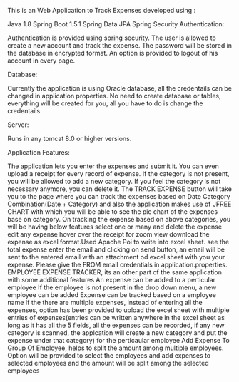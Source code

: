 This is an Web Application to Track Expenses developed using :

Java 1.8
Spring Boot 1.5.1
Spring Data JPA
Spring Security
Authentication:

Authentication is provided using spring security. The user is allowed to create a new account and track the expense. The password will be stored in the database in encrypted format. An option is provided to logout of his account in every page.

Database:

Currently the application is using Oracle database, all the credentails can be changed in application properties. No need to create database or tables, everything will be created for you, all you have to do is change the credentails.

Server:

Runs in any tomcat 8.0 or higher versions.

Application Features:

The application lets you enter the expenses and submit it. You can even upload a receipt for every record of expense.
If the category is not present, you will be allowed to add a new category.
If you feel the category is not necessary anymore, you can delete it.
The TRACK EXPENSE button will take you to the page where you can track the expenses based on Date Category Combination(Date + Category) and also the application makes use of JFREE CHART with which you will be able to see the pie chart of the expenses base on category.
On tracking the expense based on above categories, you will be having below features
select one or many and delete the expense
edit any expense
hover over the receipt for zoom view
download the expense as excel format.Used Apache Poi to write into excel sheet.
see the total expense
enter the email and clicking on send button, an email will be sent to the entered email with an attachment od excel sheet with you your expense.
Please give the FROM email credentials in application.properties.
EMPLOYEE EXPENSE TRACKER, its an other part of the same application with some additional features
An expense can be added to a perticular employee
If the employee is not present in the drop down menu, a new employee can be added
Expense can be tracked based on a employee name
If the there are multiple expenses, instead of entering all the expenses, option has been provided to upload the excel sheet with multiple entries of expenses(entries can be written anywhere in the excel sheet as long as it has all the 5 fields, all the expenses can be recorded, if any new category is scanned, the applcation will create a new category and put the expense under that category) for the perticaular employee
Add Expense To Group Of Employee, helps to split the amount among multiple employees.
Option will be provided to select the employees and add expenses to selected employees and the amount will be split among the selected employees
